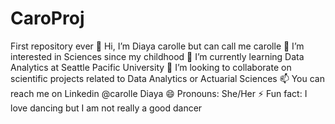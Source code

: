 # CaroProj
First repository ever
👋 Hi, I’m Diaya carolle but can call me carolle
👀 I’m interested in Sciences since my childhood
🌱 I’m currently learning Data Analytics at Seattle Pacific University
💞️ I’m looking to collaborate on scientific projects related to Data Analytics or Actuarial Sciences
📫 You can reach me on Linkedin @carolle Diaya
😄 Pronouns: She/Her
⚡ Fun fact: I love dancing but I am not really a good dancer
